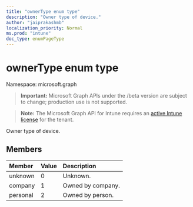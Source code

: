 ```yaml
---
title: "ownerType enum type"
description: "Owner type of device."
author: "jaiprakashmb"
localization_priority: Normal
ms.prod: "intune"
doc_type: enumPageType
---
```


# ownerType enum type

Namespace: microsoft.graph

> **Important:** Microsoft Graph APIs under the /beta version are subject to change; production use is not supported.

> **Note:** The Microsoft Graph API for Intune requires an [active Intune license](https://go.microsoft.com/fwlink/?linkid=839381) for the tenant.

Owner type of device.

## Members
|Member|Value|Description|
|:---|:---|:---|
|unknown|0|Unknown.|
|company|1|Owned by company.|
|personal|2|Owned by person.|
